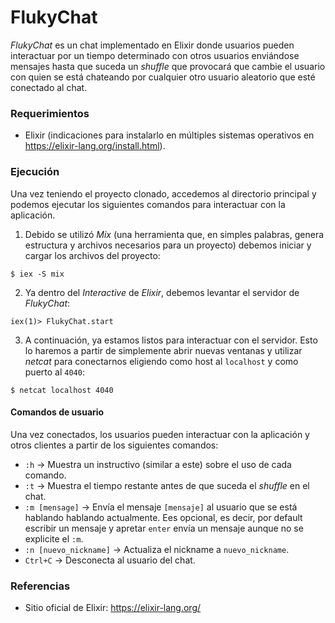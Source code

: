 # FlukyChat

*FlukyChat* es un chat implementado en Elixir donde usuarios pueden interactuar por un tiempo determinado con otros usuarios enviándose mensajes hasta que suceda un *shuffle* que provocará que cambie el usuario con quien se está chateando por cualquier otro usuario aleatorio que esté conectado al chat.

### Requerimientos

- Elixir (indicaciones para instalarlo en múltiples sistemas operativos en https://elixir-lang.org/install.html).

### Ejecución

Una vez teniendo el proyecto clonado, accedemos al directorio principal y podemos ejecutar los siguientes comandos para interactuar con la aplicación.

1. Debido se utilizó *Mix* (una herramienta que, en simples palabras, genera estructura y archivos necesarios para un proyecto) debemos iniciar y cargar los archivos del proyecto:

```$ iex -S mix```

2. Ya dentro del *Interactive* de *Elixir*, debemos levantar el servidor de *FlukyChat*:

```iex(1)> FlukyChat.start```

3. A continuación, ya estamos listos para interactuar con el servidor. Esto lo haremos a partir de simplemente abrir nuevas ventanas y utilizar *netcat* para conectarnos eligiendo como host al `localhost` y como puerto al `4040`:

```$ netcat localhost 4040```

#### Comandos de usuario

Una vez conectados, los usuarios pueden interactuar con la aplicación y otros clientes a partir de los siguientes comandos:

- `:h` -> Muestra un instructivo (similar a este) sobre el uso de cada comando.
- `:t` -> Muestra el tiempo restante antes de que suceda el *shuffle* en el chat.
- `:m [mensage]` -> Envía el mensaje `[mensaje]` al usuario que se está hablando hablando actualmente. Ees opcional, es decir, por default escribir un mensaje y apretar `enter` envía un mensaje aunque no se explicite el `:m`.
- `:n [nuevo_nickname]` -> Actualiza el nickname a `nuevo_nickname`.
- `Ctrl+C` -> Desconecta al usuario del chat.

### Referencias

  * Sitio oficial de Elixir: https://elixir-lang.org/
